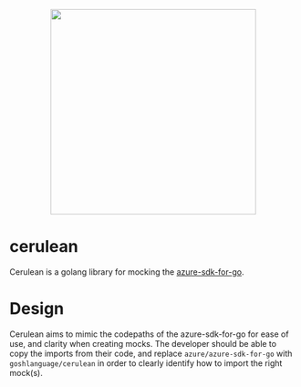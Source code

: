 <p align="center">
    <a href="https://aka.ms/free-account">
    <img src="https://raw.githubusercontent.com/ashleymcnamara/gophers/296b4d47f5313822b348e442837ca2d32a7704a3/Azure_Gophers.png" width="360"></a>
</p>

# cerulean
Cerulean is a golang library for mocking the [azure-sdk-for-go](https://github.com/Azure/azure-sdk-for-go).


# Design
Cerulean aims to mimic the codepaths of the azure-sdk-for-go for ease of use, and clarity when creating mocks. The developer should be able to copy the imports from their code, and replace `azure/azure-sdk-for-go` with `goshlanguage/cerulean` in order to clearly identify how to import the right mock(s).
